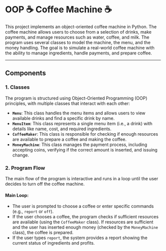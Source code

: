 # OOP ☕ Coffee Machine ☕

This project implements an object-oriented coffee machine in Python. The coffee machine allows users to choose from a selection of drinks, make payments, and manage resources such as water, coffee, and milk. The program uses several classes to model the machine, the menu, and the money handling. The goal is to simulate a real-world coffee machine with the ability to manage ingredients, handle payments, and prepare coffee.

---

## Components

### 1. **Classes**
The program is structured using Object-Oriented Programming (OOP) principles, with multiple classes that interact with each other:

- **`Menu`**: This class handles the menu items and allows users to view available drinks and find a specific drink by name.
- **`MenuItem`**: This class represents a single menu item (i.e., a drink) with details like name, cost, and required ingredients.
- **`CoffeeMaker`**: This class is responsible for checking if enough resources are available to prepare a coffee and making the coffee.
- **`MoneyMachine`**: This class manages the payment process, including accepting coins, verifying if the correct amount is inserted, and issuing change.

### 2. **Program Flow**
The main flow of the program is interactive and runs in a loop until the user decides to turn off the coffee machine.

#### Main Loop:
- The user is prompted to choose a coffee or enter specific commands (e.g., `report` or `off`).
- If the user chooses a coffee, the program checks if sufficient resources are available (using the `CoffeeMaker` class). If resources are sufficient and the user has inserted enough money (checked by the `MoneyMachine` class), the coffee is prepared.
- If the user types `report`, the system provides a report showing the current status of ingredients and profits.

